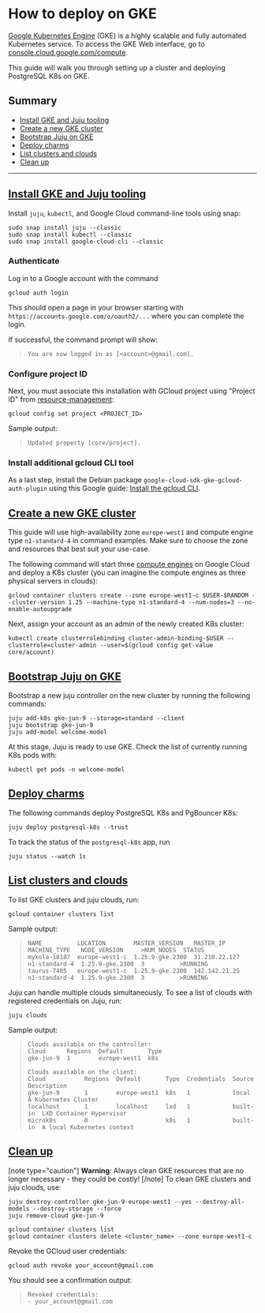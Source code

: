 # How to deploy on GKE

[Google Kubernetes Engine](https://cloud.google.com/kubernetes-engine?hl=en) (GKE) is a highly scalable and fully automated Kubernetes service. To access the GKE Web interface, go to [console.cloud.google.com/compute](https://console.cloud.google.com/compute).

This guide will walk you through setting up a cluster and deploying PostgreSQL K8s on GKE.

## Summary
* [Install GKE and Juju tooling](#heading--install-gke-juju)
* [Create a new GKE cluster](#heading--create-gke-cluster)
* [Bootstrap Juju on GKE](#heading--boostrap-juju)
* [Deploy charms](#heading--deploy-charms)
* [List clusters and clouds](#heading--list-clusters-clouds)
* [Clean up](#heading--clean-up)

---

<a href="#heading--install-gke-juju"><h2 id="heading--install-gke-juju"> Install GKE and Juju tooling</h2></a>

Install `juju`, `kubectl`, and Google Cloud command-line tools using snap:

```shell
sudo snap install juju --classic
sudo snap install kubectl --classic
sudo snap install google-cloud-cli --classic
```

### Authenticate
Log in to a Google account with the command
```shell
gcloud auth login
```
This should open a page in your browser starting with  `https://accounts.google.com/o/oauth2/...` where you can complete the login.

If successful, the command prompt will show:
>```shell
>You are now logged in as [<account>@gmail.com].
>```

### Configure project ID
Next, you must associate this installation with GCloud project using "Project ID" from [resource-management](https://console.cloud.google.com/cloud-resource-manager):
```shell
gcloud config set project <PROJECT_ID>
```
Sample output:
>```shell
>Updated property [core/project].
>```

### Install additional gcloud CLI tool

As a last step, install the Debian package `google-cloud-sdk-gke-gcloud-auth-plugin` using this Google guide: [Install the gcloud CLI](https://cloud.google.com/sdk/docs/install#deb).

<a href="#heading--create-gke-cluster"><h2 id="heading--create-gke-cluster"> Create a new GKE cluster</h2></a>

This guide will use high-availability zone `europe-west1` and compute engine type `n1-standard-4` in command examples. Make sure to choose the zone and resources that best suit your use-case.

The following command will start three [compute engines](https://cloud.google.com/compute/) on Google Cloud and deploy a K8s cluster (you can imagine the compute engines as three physical servers in clouds):
```shell
gcloud container clusters create --zone europe-west1-c $USER-$RANDOM --cluster-version 1.25 --machine-type n1-standard-4 --num-nodes=3 --no-enable-autoupgrade
```

Next, assign your account as an admin of the newly created K8s cluster:
```shell
kubectl create clusterrolebinding cluster-admin-binding-$USER --clusterrole=cluster-admin --user=$(gcloud config get-value core/account)
```

<a href="#heading--boostrap-juju"><h2 id="heading--boostrap-juju"> Bootstrap Juju on GKE</h2></a>

Bootstrap a new juju controller on the new cluster by running the following commands:
```shell
juju add-k8s gke-jun-9 --storage=standard --client
juju bootstrap gke-jun-9
juju add-model welcome-model
```
At this stage, Juju is ready to use GKE. Check the list of currently running K8s pods with:
```shell
kubectl get pods -n welcome-model
```

<a href="#heading--deploy-charms"><h2 id="heading--multipass"> Deploy charms</h2></a>

The following commands deploy PostgreSQL K8s and PgBouncer K8s:
```shell
juju deploy postgresql-k8s --trust
```

To track the status of the `postgresql-k8s` app, run
```shell
juju status --watch 1s
```

<a href="#heading--list-clusters-clouds"><h2 id="heading--list-clusters-clouds"> List clusters and clouds</h2></a>

To list GKE clusters and juju clouds, run:
```shell
gcloud container clusters list
```
Sample output:
>```shell
>NAME          LOCATION        MASTER_VERSION   MASTER_IP      MACHINE_TYPE   NODE_VERSION     >NUM_NODES  STATUS
>mykola-18187  europe-west1-c  1.25.9-gke.2300  31.210.22.127  n1-standard-4  1.25.9-gke.2300  3          >RUNNING
>taurus-7485   europe-west1-c  1.25.9-gke.2300  142.142.21.25  n1-standard-4  1.25.9-gke.2300  3          >RUNNING
>```
Juju can handle multiple clouds simultaneously. To see a list of clouds with registered credentials on Juju, run:
```shell
juju clouds
```
Sample output:
>```shell
>Clouds available on the controller:
>Cloud      Regions  Default       Type
>gke-jun-9  1        europe-west1  k8s  
>
>Clouds available on the client:
>Cloud           Regions  Default       Type  Credentials  Source    Description
>gke-jun-9       1        europe-west1  k8s   1            local     A Kubernetes Cluster
>localhost       1        localhost     lxd   1            built-in  LXD Container Hypervisor
>microk8s        0                      k8s   1            built-in  A local Kubernetes context
>```

<a href="#heading--clean-up"><h2 id="heading--clean-up"> Clean up</h2></a>

[note type="caution"]
**Warning**: Always clean GKE resources that are no longer necessary -  they could be costly!
[/note]
To clean GKE clusters and juju clouds, use:
```shell
juju destroy-controller gke-jun-9-europe-west1 --yes --destroy-all-models --destroy-storage --force
juju remove-cloud gke-jun-9

gcloud container clusters list
gcloud container clusters delete <cluster_name> --zone europe-west1-c
```
Revoke the GCloud user credentials:
```shell
gcloud auth revoke your_account@gmail.com
```
You should see a confirmation output:
>```shell
>Revoked credentials:
 >- your_account@gmail.com
>```